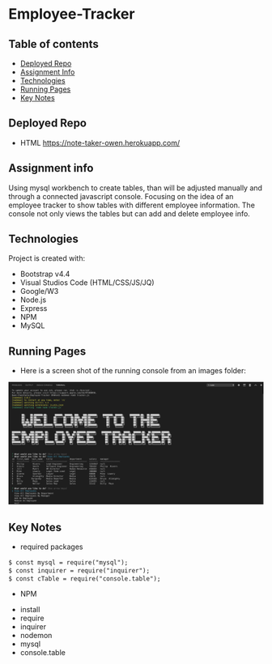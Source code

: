 # Employee-Tracker

## Table of contents
* [Deployed Repo](#deployed-repo)
* [Assignment Info](#assignment-info)
* [Technologies](#technologies)
* [Running Pages](#running-pages)
* [Key Notes](#key-notes)

## Deployed Repo
* HTML
 https://note-taker-owen.herokuapp.com/

## Assignment info
Using mysql workbench to create tables,
than will be adjusted manually and through a
connected javascript console. Focusing on the idea
of an employee tracker to show tables with different
employee information. The console not only views the 
tables but can add and delete employee info.
	
## Technologies
Project is created with:
* Bootstrap v4.4
* Visual Studios Code (HTML/CSS/JS/JQ)
* Google/W3
* Node.js
* Express
* NPM
* MySQL
	
## Running Pages
* Here is a screen shot of the running console from an images folder:

 ![Running Console](images/console.png)

## Key Notes
* required packages 

```
$ const mysql = require("mysql");
$ const inquirer = require("inquirer");
$ const cTable = require("console.table");
```

*  NPM
- install
- require
- inquirer
- nodemon
- mysql
- console.table